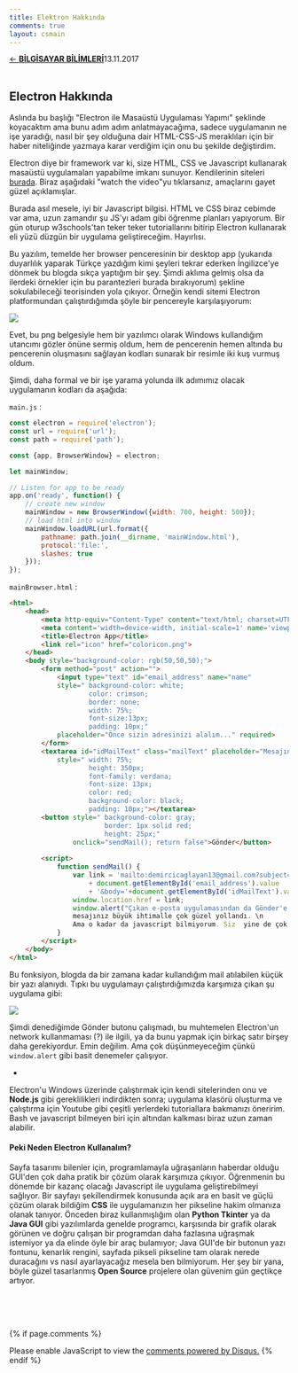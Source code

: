 ```yaml
---
title: Elektron Hakkında
comments: true
layout: csmain
---
```

<a href="../CSmain.html">&#8592; **BİLGİSAYAR BİLİMLERİ**</a><p2>13.11.2017</p2><br><br>
<html><head>
<link rel="stylesheet" type="text/css" href="../markdownStyle.css">
<link rel="icon" href="../coloricon.png">
<link rel="stylesheet" href="../githubSH-Dark.css">
</head></html>

## Electron Hakkında

Aslında bu başlığı "Electron ile Masaüstü Uygulaması Yapımı" şeklinde koyacaktım ama bunu adım adım anlatmayacağıma, sadece uygulamanın ne işe yaradığı, nasıl bir şey olduğuna dair HTML-CSS-JS meraklıları için bir haber niteliğinde yazmaya karar verdiğim için onu bu şekilde değiştirdim.

Electron diye bir framework var ki, size HTML, CSS ve Javascript kullanarak masaüstü uygulamaları yapabilme imkanı sunuyor. Kendilerinin siteleri [burada](https://electron.atom.io/). Biraz aşağıdaki "watch the video"yu tıklarsanız, amaçlarını gayet güzel açıklamışlar. 

Burada asıl mesele, iyi bir Javascript bilgisi. HTML ve CSS biraz cebimde var ama, uzun zamandır şu JS'yı adam gibi öğrenme planları yapıyorum. Bir gün oturup w3schools'tan teker teker tutoriallarını bitirip Electron kullanarak eli yüzü düzgün bir uygulama geliştireceğim. Hayırlısı.

Bu yazılım, temelde her browser penceresinin bir desktop app (yukarıda duyarlılık yaparak Türkçe yazdığım kimi şeyleri tekrar ederken İngilizce'ye dönmek bu blogda sıkça yaptığım bir şey. Şimdi aklıma gelmiş olsa da ilerdeki örnekler için bu parantezleri burada bırakıyorum) şekline sokulabileceği teorisinden yola çıkıyor. Örneğin kendi sitemi Electron platformundan çalıştırdığımda şöyle bir pencereyle karşılaşıyorum: 

![](http://i68.tinypic.com/2dshbiw.png)<br>

Evet, bu png belgesiyle hem bir yazılımcı olarak Windows kullandığım utancımı gözler önüne sermiş oldum, hem de pencerenin hemen altında bu pencerenin oluşmasını sağlayan kodları sunarak bir resimle iki kuş vurmuş oldum.

Şimdi, daha formal ve bir işe yarama yolunda ilk adımımız olacak uygulamanın kodları da aşağıda:

`main.js` :
```javascript
const electron = require('electron');
const url = require('url');
const path = require('path');

const {app, BrowserWindow} = electron;

let mainWindow;

// Listen for app to be ready
app.on('ready', function() {
	// create new window
	mainWindow = new BrowserWindow({width: 700, height: 500});
	// load html into window
	mainWindow.loadURL(url.format({
		pathname: path.join(__dirname, 'mainWindow.html'),
		protocol:'file:',
		slashes: true
	}));
});
```

`mainBrowser.html` :
```html
<html>
	<head>
		<meta http-equiv="Content-Type" content="text/html; charset=UTF-8"/>
		<meta content='width=device-width, initial-scale=1' name='viewport'/>
		<title>Electron App</title>
		<link rel="icon" href="coloricon.png">
	</head>
	<body style="background-color: rgb(50,50,50);">
		<form method="post" action="">
			<input type="text" id="email_address" name="name" 
			style=" background-color: white;
					color: crimson; 
					border: none; 
					width: 75%; 
					font-size:13px;
					padding: 10px;" 
			placeholder="Önce sizin adresinizi alalım..." required>
		</form>
		<textarea id="idMailText" class="mailText" placeholder="Mesajınız da buraya lütfen..."
			style=" width: 75%;
					height: 350px;
					font-family: verdana;
					font-size: 13px;
					color: red;
					background-color: black;
					padding: 10px;"></textarea>
		<button style=" background-color: gray; 
						border: 1px solid red; 
						height: 25px;" 
				onclick="sendMail(); return false">Gönder</button>
				
		<script>
			function sendMail() {
				var link = 'mailto:demircicaglayan13@gmail.com?subject=Message from '
					+ document.getElementById('email_address').value
					+ '&body='+document.getElementById('idMailText').value;
				window.location.href = link;
				window.alert("Çıkan e-posta uygulamasından da Gönder'e tıkladıysanız \n 
				mesajınız büyük ihtimalle çok güzel yollandı. \n 
				Ama o kadar da javascript bilmiyorum. Siz  yine de çok emin olmayın.");
			}
		</script>
	</body>
</html>
```

Bu fonksiyon, blogda da bir zamana kadar kullandığım mail atılabilen küçük bir yazı alanıydı. Tıpkı bu uygulamayı çalıştırdığımızda karşımıza çıkan şu uygulama gibi:

![](http://i63.tinypic.com/2m3qx6q.png)

Şimdi denediğimde Gönder butonu çalışmadı, bu muhtemelen Electron'un network kullanmaması (?) ile ilgili, ya da bunu yapmak için birkaç satır birşey daha gerekiyordur. Emin değilim. Ama çok düşünmeyeceğim çünkü `window.alert` gibi basit denemeler çalışıyor.

*

Electron'u Windows üzerinde çalıştırmak için kendi sitelerinden onu ve **Node.js** gibi gereklilikleri indirdikten sonra; uygulama klasörü oluşturma ve çalıştırma için Youtube gibi çeşitli yerlerdeki tutoriallara bakmanızı öneririm. Bash ve javascript bilmeyen biri için altından kalkması biraz uzun zaman alabilir.  

#### Peki Neden Electron Kullanalım?

Sayfa tasarımı bilenler için, programlamayla uğraşanların haberdar olduğu GUI'den çok daha pratik bir çözüm olarak karşımıza çıkıyor. Öğrenmenin bu dönemde bir kazanç olacağı Javascript ile uygulama geliştirebilmeyi sağlıyor. Bir sayfayı şekillendirmek konusunda açık ara en basit ve güçlü çözüm olarak bildiğim **CSS** ile uygulamanızın her pikseline hakim olmanıza olanak tanıyor. Önceden biraz kullanmışlığım olan **Python Tkinter** ya da **Java GUI** gibi yazılımlarda genelde programcı, karşısında bir grafik olarak görünen ve doğru çalışan bir programdan daha fazlasına uğraşmak istemiyor ya da elinde öyle bir araç bulamıyor; Java GUI'de bir butonun yazı fontunu, kenarlık rengini, sayfada pikseli pikseline tam olarak nerede duracağını vs nasıl ayarlayacağız mesela ben bilmiyorum. Her şey bir yana, böyle güzel tasarlanmış **Open Source** projelere olan güvenim gün geçtikçe artıyor.

<br><br><br>
<script id="dsq-count-scr" src="//caglayandemirci-github-io.disqus.com/count.js" async></script>
<a href="http://foo.com/bar.html#disqus_thread"></a>
{% if page.comments %}
<div id="disqus_thread"></div>
<script>
/**
*  RECOMMENDED CONFIGURATION VARIABLES: EDIT AND UNCOMMENT THE SECTION BELOW TO INSERT DYNAMIC VALUES FROM YOUR PLATFORM OR CMS.
*  LEARN WHY DEFINING THESE VARIABLES IS IMPORTANT: https://disqus.com/admin/universalcode/#configuration-variables*/
/*
var disqus_config = function () {
this.page.url = PAGE_URL;  // Replace PAGE_URL with your page's canonical URL variable
this.page.identifier = PAGE_IDENTIFIER; // Replace PAGE_IDENTIFIER with your page's unique identifier variable
};
*/
(function() { // DON'T EDIT BELOW THIS LINE
var d = document, s = d.createElement('script');
s.src = 'https://caglayandemirci-github-io.disqus.com/embed.js';
s.setAttribute('data-timestamp', +new Date());
(d.head || d.body).appendChild(s);
})();
</script>
<noscript>Please enable JavaScript to view the <a href="https://disqus.com/?ref_noscript">comments powered by Disqus.</a></noscript>                       
{% endif %} 
<br>